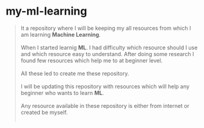 # my-ml-learning

> It a repository where I will be keeping my all resources from which I am learning **Machine Learning**.<br><br>
> When I started learnig **ML**. I had difficulty which resource should I use and which resource easy to understand. After doing some research I found few resources which help me to at beginner level. <br><br>
> All these led to create me these repository.<br><br>
> I will be updating this repository with resources which will help any beginner who wants to learn **ML**. <br><br>
> Any resource available in these repository is either from internet or created be myself.<br><br>
> 
